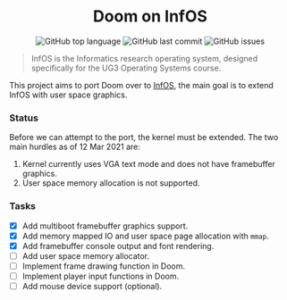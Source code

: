 <h1 align="center">Doom on InfOS</h1>
<p align="center">
    <img alt="GitHub top language" src="https://img.shields.io/github/languages/top/nankeen/infos?style=for-the-badge">
    <img alt="GitHub last commit" src="https://img.shields.io/github/last-commit/nankeen/infos?style=for-the-badge">
    <img alt="GitHub issues" src="https://img.shields.io/github/issues/nankeen/infos-doom?style=for-the-badge">
</p>

> InfOS is the Informatics research operating system, designed specifically for the UG3 Operating Systems course.

This project aims to port Doom over to [InfOS](https://github.com/tspink/infos), the main goal is to extend InfOS with user space graphics.

### Status

Before we can attempt to the port, the kernel must be extended.
The two main hurdles as of 12 Mar 2021 are:

1. Kernel currently uses VGA text mode and does not have framebuffer graphics.
2. User space memory allocation is not supported.

### Tasks

- [x] Add multiboot framebuffer graphics support.
- [x] Add memory mapped IO and user space page allocation with `mmap`.
- [x] Add framebuffer console output and font rendering.
- [ ] Add user space memory allocator.
- [ ] Implement frame drawing function in Doom.
- [ ] Implement player input functions in Doom.
- [ ] Add mouse device support (optional).
